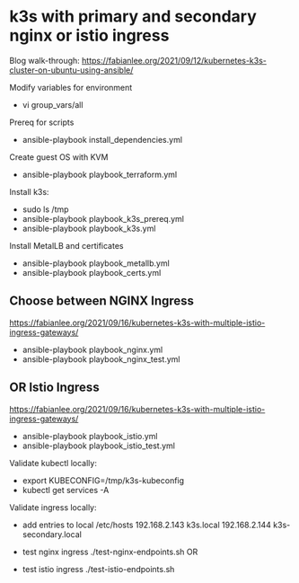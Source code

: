# k3s with primary and secondary nginx or istio ingress

Blog walk-through: https://fabianlee.org/2021/09/12/kubernetes-k3s-cluster-on-ubuntu-using-ansible/

Modify variables for environment
  * vi group_vars/all

Prereq for scripts
  * ansible-playbook install_dependencies.yml

Create guest OS with KVM
  * ansible-playbook playbook_terraform.yml

Install k3s:
  * sudo ls /tmp
  * ansible-playbook playbook_k3s_prereq.yml
  * ansible-playbook playbook_k3s.yml

Install MetalLB and certificates
  * ansible-playbook playbook_metallb.yml
  * ansible-playbook playbook_certs.yml


## Choose between NGINX Ingress
https://fabianlee.org/2021/09/16/kubernetes-k3s-with-multiple-istio-ingress-gateways/

  * ansible-playbook playbook_nginx.yml
  * ansible-playbook playbook_nginx_test.yml

## OR Istio Ingress 

https://fabianlee.org/2021/09/16/kubernetes-k3s-with-multiple-istio-ingress-gateways/

  * ansible-playbook playbook_istio.yml
  * ansible-playbook playbook_istio_test.yml

Validate kubectl locally:
  * export KUBECONFIG=/tmp/k3s-kubeconfig
  * kubectl get services -A

Validate ingress locally:
  * add entries to local /etc/hosts
    192.168.2.143 k3s.local
    192.168.2.144 k3s-secondary.local

  * test nginx ingress
    ./test-nginx-endpoints.sh
  OR
  * test istio ingress
    ./test-istio-endpoints.sh

